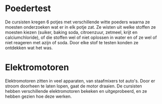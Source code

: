 # Poedertest
De cursisten kregen 6 potjes met verschillende witte poeders waarna ze moesten onderzoeken wat er in elk potje zat. Ze wisten uit welke stoffen ze moesten kiezen (suiker, baking soda, citroenzuur, zetmeel, krijt en calciumchloride), of die stoffen wel of niet oplossen in water en of ze wel of niet reageren met azijn of soda. Door elke stof te testen konden ze ontdekken wat het was.

# Elektromotoren
Elektromotoren zitten in veel apparaten, van staafmixers tot auto's. Door er stroom doorheen te laten lopen, gaat de motor draaien. De cursisten hebben verschillende elektromotoren bekeken en uitgeprobeerd, en ze hebben gezien hoe deze werken.
